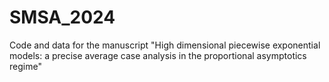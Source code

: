 # SMSA_2024
Code and data for the manuscript "High dimensional piecewise exponential models: a precise average case analysis in the proportional asymptotics regime"
